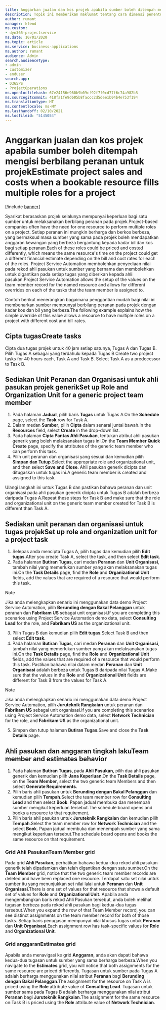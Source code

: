 ```yaml
---
title: Anggarkan jualan dan kos projek apabila sumber boleh ditempah mengisi berbilang peranan untuk projek
description: Topik ini memberikan maklumat tentang cara dimensi penentuan harga boleh digunakan untuk menyokong penentuan harga dan kos untuk sumber yang mengisi berbilang peranan pada projek.
author: rumant
manager: kfend
ms.custom:
- dyn365-projectservice
ms.date: 10/01/2020
ms.topic: article
ms.service: business-applications
ms.author: rumant
audience: Admin
search.audienceType:
- admin
- customizer
- enduser
search.app:
- D365PS
- ProjectOperations
ms.openlocfilehash: 67e24156e960b9b09cf92f7f0cd77f6c74a982b8
ms.sourcegitcommit: 418fa1fe9d605b8faccc2d5dee1b04b4e753f194
ms.translationtype: HT
ms.contentlocale: ms-MY
ms.lasthandoff: 02/10/2021
ms.locfileid: "5145054"
---
```

# <a name="estimate-project-sales-and-costs-when-a-bookable-resource-fills-multiple-roles-for-a-project"></a><span data-ttu-id="02c4d-103">Anggarkan jualan dan kos projek apabila sumber boleh ditempah mengisi berbilang peranan untuk projek</span><span class="sxs-lookup"><span data-stu-id="02c4d-103">Estimate project sales and costs when a bookable resource fills multiple roles for a project</span></span> 

[!include [banner](../includes/psa-now-project-operations.md)]

<span data-ttu-id="02c4d-104">Syarikat berasaskan projek selalunya mempunyai keperluan bagi satu sumber untuk melaksanakan berbilang peranan pada projek.</span><span class="sxs-lookup"><span data-stu-id="02c4d-104">Project-based companies often have the need for one resource to perform multiple roles on a project.</span></span> <span data-ttu-id="02c4d-105">Setiap peranan ini mungkin berharga dan berkos berbeza, yang bermaksud masa sumber yang sama pada projek boleh mendapatkan anggaran kewangan yang berbeza bergantung kepada kadar bil dan kos bagi setiap peranan.</span><span class="sxs-lookup"><span data-stu-id="02c4d-105">Each of these roles could be priced and costed differently, which means the same resource's time on the project could get a different financial estimate depending on the bill and cost rates for each of the roles.</span></span> <span data-ttu-id="02c4d-106">Project Service Automation membolehkan penyediaan nilai pada rekod ahli pasukan untuk sumber yang bernama dan membolehkan untuk digantikan pada setiap tugas yang diberikan kepada ahli pasukan.</span><span class="sxs-lookup"><span data-stu-id="02c4d-106">Project Service Automation allows the setup of the values on the team member record for the named resource and allows for different overrides on each of the tasks that the team member is assigned to.</span></span>

<span data-ttu-id="02c4d-107">Contoh berikut menerangkan bagaimana penggantian mudah bagi nilai ini membenarkan sumber mempunyai berbilang peranan pada projek dengan kadar kos dan bil yang berbeza.</span><span class="sxs-lookup"><span data-stu-id="02c4d-107">The following example  explains how the simple override of this value allows a resource to have multiple roles on a project with different cost and bill rates.</span></span>

## <a name="create-tasks"></a><span data-ttu-id="02c4d-108">Cipta tugas</span><span class="sxs-lookup"><span data-stu-id="02c4d-108">Create tasks</span></span>
<span data-ttu-id="02c4d-109">Cipta dua tugas projek untuk 40 jam setiap satunya, Tugas A dan Tugas B. Pilih Tugas A sebagai yang terdahulu kepada Tugas B.</span><span class="sxs-lookup"><span data-stu-id="02c4d-109">Create two project tasks for 40 hours each, Task A and Task B. Select Task A as a predecessor to Task B.</span></span>

## <a name="set-up-role-and-organization-unit-for-a-generic-project-team-member"></a><span data-ttu-id="02c4d-110">Sediakan Unit Peranan dan Organisasi untuk ahli pasukan projek generik</span><span class="sxs-lookup"><span data-stu-id="02c4d-110">Set up Role and Organization Unit for a generic project team member</span></span>

1. <span data-ttu-id="02c4d-111">Pada halaman **Jadual**, pilih baris **Tugas** untuk Tugas A.</span><span class="sxs-lookup"><span data-stu-id="02c4d-111">On the **Schedule** page, select the **Task** row for Task A.</span></span> 
2. <span data-ttu-id="02c4d-112">Dalam medan **Sumber**, pilih **Cipta** dalam senarai juntai bawah.</span><span class="sxs-lookup"><span data-stu-id="02c4d-112">In the **Resources** field, select **Create** in the drop-down list.</span></span>
3. <span data-ttu-id="02c4d-113">Pada halaman **Cipta Pantas Ahli Pasukan**, tentukan atribut ahli pasukan generik yang boleh melaksanakan tugas ini.</span><span class="sxs-lookup"><span data-stu-id="02c4d-113">On the **Team Member Quick Create** page, specify the attributes of the generic team member who can perform this task.</span></span>
4. <span data-ttu-id="02c4d-114">Pilih unit peranan dan organisasi yang sesuai dan kemudian pilih **Simpan dan Tutup**.</span><span class="sxs-lookup"><span data-stu-id="02c4d-114">Select the appropriate role and organizational unit, and then select **Save and Close**.</span></span> <span data-ttu-id="02c4d-115">Ahli pasukan generik dicipta dan ditugaskan untuk tugas ini.</span><span class="sxs-lookup"><span data-stu-id="02c4d-115">A generic team member is created and assigned to this task.</span></span> 

<span data-ttu-id="02c4d-116">Ulangi langkah ini untuk Tugas B dan pastikan bahawa peranan dan unit organisasi pada ahli pasukan generik dicipta untuk Tugas B adalah berbeza daripada Tugas A.</span><span class="sxs-lookup"><span data-stu-id="02c4d-116">Repeat these steps for Task B and make sure that the role and organizational unit on the generic team member created for Task B is different than Task A.</span></span> 

## <a name="set-up-role-and-organization-unit-for-a-project-task"></a><span data-ttu-id="02c4d-117">Sediakan unit peranan dan organisasi untuk tugas projek</span><span class="sxs-lookup"><span data-stu-id="02c4d-117">Set up role and organization unit for a project task</span></span>

1. <span data-ttu-id="02c4d-118">Selepas anda mencipta Tugas A, pilih tugas dan kemudian pilih **Edit tugas**.</span><span class="sxs-lookup"><span data-stu-id="02c4d-118">After you create Task A, select the task, and then select **Edit task**.</span></span>
2. <span data-ttu-id="02c4d-119">Pada halaman **Butiran Tugas**, cari medan **Peranan** dan **Unit Organisasi**, tambah nilai yang memerlukan sumber yang akan melaksanakan tugas ini.</span><span class="sxs-lookup"><span data-stu-id="02c4d-119">On the **Task Details** page, find the **Role** and **Organizational Unit** fields, add the values that are required of a resource that would perform this task.</span></span> 

  > [!NOTE]
  > <span data-ttu-id="02c4d-120">Jika anda melengkapkan senario ini menggunakan data demo Project Service Automation, pilih **Berunding dengan Bakal Pelanggan** untuk peranan dan **Fabrikam US** sebagai unit organisasi.</span><span class="sxs-lookup"><span data-stu-id="02c4d-120">If you are completing this scenarios using Project Service Automation demo data, select **Consulting Lead** for the role, and **Fabrikam US** as the organizational unit.</span></span>

3. <span data-ttu-id="02c4d-121">Pilih Tugas B dan kemudian pilih **Edit tugas**.</span><span class="sxs-lookup"><span data-stu-id="02c4d-121">Select Task B and then select **Edit task**.</span></span>
4. <span data-ttu-id="02c4d-122">Pada halaman **Butiran Tugas**, cari medan **Peranan** dan **Unit Organisasi**, tambah nilai yang memerlukan sumber yang akan melaksanakan tugas ini.</span><span class="sxs-lookup"><span data-stu-id="02c4d-122">On the **Task Details** page, find the **Role** and **Organizational Unit** fields, add the values that are required of a resource that would perform this task.</span></span> <span data-ttu-id="02c4d-123">Pastikan bahawa nilai dalam medan **Peranan** dan **Unit Organisasi** adalah berbeza untuk Tugas B daripada nilai Tugas A.</span><span class="sxs-lookup"><span data-stu-id="02c4d-123">Make sure that the values in the **Role** and **Organizational Unit** fields are different for Task B from the values for Task A.</span></span> 

  > [!NOTE]
  > <span data-ttu-id="02c4d-124">Jika anda melengkapkan senario ini menggunakan data demo Project Service Automation, pilih **Juruteknik Rangkaian** untuk peranan dan **Fabrikam US** sebagai unit organisasi.</span><span class="sxs-lookup"><span data-stu-id="02c4d-124">If you are completing this scenarios using Project Service Automation demo data, select **Network Technician** for the role, and **Fabrikam US** as the organizational unit.</span></span>

5. <span data-ttu-id="02c4d-125">Simpan dan tutup halaman **Butiran Tugas**.</span><span class="sxs-lookup"><span data-stu-id="02c4d-125">Save and close the **Task Details** page.</span></span> 

## <a name="team-member-and-estimates-behavior"></a><span data-ttu-id="02c4d-126">Ahli pasukan dan anggaran tingkah laku</span><span class="sxs-lookup"><span data-stu-id="02c4d-126">Team member and estimates behavior</span></span> 

1. <span data-ttu-id="02c4d-127">Pada halaman **Butiran Tugas**, pada **Ahli Pasukan**, pilih dua ahli pasukan generik dan kemudian pilih **Jana Keperluan**.</span><span class="sxs-lookup"><span data-stu-id="02c4d-127">On the **Task Details** page, on the **Team Member**, select the two generic team Members and then select **Generate Requirements**.</span></span> 
2. <span data-ttu-id="02c4d-128">Pilih baris ahli pasukan untuk **Berunding dengan Bakal Pelanggan** dan kemudian pilih **Tempah**.</span><span class="sxs-lookup"><span data-stu-id="02c4d-128">Select the team member row for **Consulting Lead** and then select **Book**.</span></span> <span data-ttu-id="02c4d-129">Papan jadual membuka dan menempah sumber mengikut keperluan tersebut.</span><span class="sxs-lookup"><span data-stu-id="02c4d-129">The schedule board opens and books a resource to that requirement.</span></span>
3. <span data-ttu-id="02c4d-130">Pilih baris ahli pasukan untuk **Juruteknik Rangkaian** dan kemudian pilih **Tempah**.</span><span class="sxs-lookup"><span data-stu-id="02c4d-130">Select the team member row for **Network Technician** and the select **Book**.</span></span> <span data-ttu-id="02c4d-131">Papan jadual membuka dan menempah sumber yang sama mengikut keperluan tersebut.</span><span class="sxs-lookup"><span data-stu-id="02c4d-131">The schedule board opens and books the same resource on that requirement.</span></span>

### <a name="team-member-grid"></a><span data-ttu-id="02c4d-132">Grid Ahli Pasukan</span><span class="sxs-lookup"><span data-stu-id="02c4d-132">Team Member grid</span></span> 
<span data-ttu-id="02c4d-133">Pada grid **Ahli Pasukan**, perhatikan bahawa kedua-dua rekod ahli pasukan generik telah dipadamkan dan telah digantikan dengan satu sumber.</span><span class="sxs-lookup"><span data-stu-id="02c4d-133">On the **Team Member** grid, notice that the two generic team member records are deleted and have been replaced one resource.</span></span> <span data-ttu-id="02c4d-134">Terdapat satu set nilai untuk sumber itu yang menunjukkan set nilai lalai untuk **Peranan** dan **Unit Organisasi**.</span><span class="sxs-lookup"><span data-stu-id="02c4d-134">There is one set of values for that resource that shows a default set of values for **Role** and **Organizational Unit**.</span></span>
<span data-ttu-id="02c4d-135">Apabila anda mengembangkan baris rekod Ahli Pasukan tersebut, anda boleh melihat tugasan berbeza pada rekod ahli pasukan bagi kedua-dua tugas tersebut.</span><span class="sxs-lookup"><span data-stu-id="02c4d-135">When you expand the row of that Team Member record, you can see distinct assignments on the team member record for both of those tasks.</span></span> <span data-ttu-id="02c4d-136">Setiap baris penugasan mempunyai nilai khusus tugas untuk **Peranan** dan **Unit Organisasi**.</span><span class="sxs-lookup"><span data-stu-id="02c4d-136">Each assignment row has task-specific values for **Role** and **Organizational Unit**.</span></span> 

### <a name="estimates-grid"></a><span data-ttu-id="02c4d-137">Grid anggaran</span><span class="sxs-lookup"><span data-stu-id="02c4d-137">Estimates grid</span></span> 
<span data-ttu-id="02c4d-138">Apabila anda menavigasi ke grid **Anggaran**, anda akan dapati bahawa kedua-dua tugasan untuk sumber yang sama berharga berbeza.</span><span class="sxs-lookup"><span data-stu-id="02c4d-138">When you navigate to the **Estimates** grid, you will notice that both assignments for the same resource are priced differently.</span></span>
<span data-ttu-id="02c4d-139">Tugasan untuk sumber pada Tugas A adalah berharga menggunakan nilai atribut **Peranan** bagi **Berunding dengan Bakal Pelanggan**.</span><span class="sxs-lookup"><span data-stu-id="02c4d-139">The assignment for the resource on Task A is priced using the **Role** attribute value of **Consulting Lead**.</span></span> <span data-ttu-id="02c4d-140">Tugasan untuk sumber sama pada Tugas B adalah berharga menggunakan nilai atribut **Peranan** bagi **Juruteknik Rangkaian**.</span><span class="sxs-lookup"><span data-stu-id="02c4d-140">The assignment for the same resource on Task B is priced using the **Role** attribute value of **Network Technician**.</span></span>

